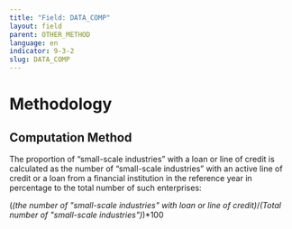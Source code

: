 ```yaml
---
title: "Field: DATA_COMP"
layout: field
parent: OTHER_METHOD
language: en
indicator: 9-3-2
slug: DATA_COMP
---
```

# Methodology

## Computation Method

The proportion of “small-scale industries” with a loan or line of credit is calculated as the number of “small-scale industries” with an active line of credit or a loan from a financial institution in the reference year in percentage to the total number of such enterprises:

(*(the number of "small-scale industries" with loan or line of credit)*/*(Total number of "small-scale industries")*)*100